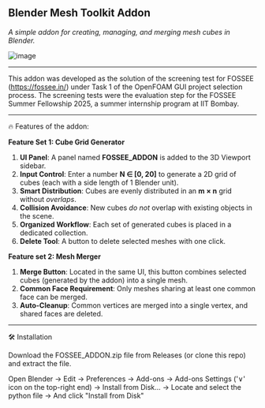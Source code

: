 ## Blender Mesh Toolkit Addon

_A simple addon for creating, managing, and merging mesh cubes in Blender._

![image](https://github.com/user-attachments/assets/412127f5-59cd-408b-afc8-1f5477afd44d)

---

This addon was developed as the solution of the screening test for FOSSEE (https://fossee.in/) under Task 1 of the OpenFOAM GUI project selection process. The screening tests were the evaluation step for the FOSSEE Summer Fellowship 2025, a summer internship program at IIT Bombay.

---

🔥 Features of the addon:

**Feature Set 1: Cube Grid Generator**
1. **UI Panel**: A panel named **FOSSEE_ADDON** is added to the 3D Viewport sidebar.
2. **Input Control**: Enter a number **N ∈ [0, 20]** to generate a 2D grid of cubes (each with a side length of 1 Blender unit).
3. **Smart Distribution**: Cubes are evenly distributed in an **m × n** grid without _overlaps_.
4. **Collision Avoidance**: New cubes _do not_ overlap with existing objects in the scene.
5. **Organized Workflow**: Each set of generated cubes is placed in a dedicated collection.
6. **Delete Tool**: A button to delete selected meshes with one click.

**Feature set 2: Mesh Merger**
1. **Merge Button**: Located in the same UI, this button combines selected cubes (generated by the addon) into a single mesh.
2. **Common Face Requirement**: Only meshes sharing at least one common face can be merged.
3. **Auto-Cleanup**: Common vertices are merged into a single vertex, and shared faces are deleted.

---
🛠️ Installation

Download the FOSSEE_ADDON.zip file from Releases (or clone this repo) and extract the file.

Open Blender → Edit → Preferences → Add-ons → Add-ons Settings ('∨' icon on the top-right end) → Install from Disk... → Locate and select the python file → And click "Install from Disk"

